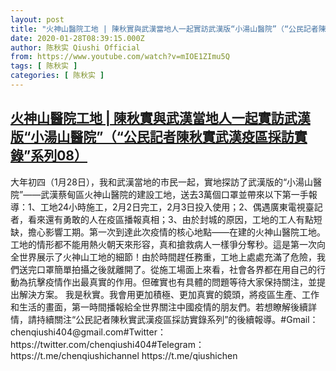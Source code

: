 ```yaml
---
layout: post
title: "火神山醫院工地 | 陳秋實與武漢當地人一起實訪武漢版“小湯山醫院”（“公民記者陳秋實武漢疫區採訪實錄”系列08）"
date: 2020-01-28T08:39:15.000Z
author: 陈秋实 Qiushi Official
from: https://www.youtube.com/watch?v=mIOE1ZImu5Q
tags: [ 陈秋实 ]
categories: [ 陈秋实 ]
---
```

<!--1580200755000-->
[火神山醫院工地 | 陳秋實與武漢當地人一起實訪武漢版“小湯山醫院”（“公民記者陳秋實武漢疫區採訪實錄”系列08）](https://www.youtube.com/watch?v=mIOE1ZImu5Q)
------

<div>
大年初四（1月28日），我和武漢當地的市民一起，實地探訪了武漢版的“小湯山醫院”——武漢蔡甸區火神山醫院的建設工地，送去3萬個口罩並帶來以下第一手報導：1、工地24小時施工，2月2日完工，2月3日投入使用；2、偶遇廣東電視臺記者，看來還有勇敢的人在疫區播報真相；3、由於封城的原因，工地的工人有點短缺，擔心影響工期。第一次到達此次疫情的核心地點——在建的火神山醫院工地。工地的情形都不能用熱火朝天來形容，真和搶救病人一樣爭分奪秒。這是第一次向全世界展示了火神山工地的細節！由於時間趕任務重，工地上處處充滿了危險，我們送完口罩簡單拍攝之後就離開了。從施工場面上來看，社會各界都在用自己的行動為抗擊疫情作出最真實的作用。但確實也有具體的問題等待大家保持關注，並提出解決方案。 我是秋實。我會用更加積極、更加真實的鏡頭，將疫區生產、工作和生活的畫面，第一時間播報給全世界關注中國疫情的朋友們。若想瞭解後續詳情，請持續關注“公民記者陳秋實武漢疫區採訪實錄系列”的後續報導。#Gmail：chenqiushi404@gmail.com#Twitter：https://twitter.com/chenqiushi404#Telegram：https://t.me/chenqiushichannel                        https://t.me/qiushichen
</div>
